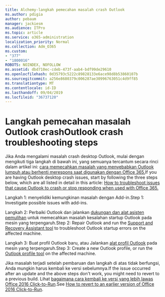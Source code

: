 ```yaml
---
title: Alchemy-langkah pemecahan masalah crash Outlook
ms.author: pdigia
author: pebaum
manager: jackiesm
ms.audience: ITPro
ms.topic: article
ms.service: o365-administration
localization_priority: Normal
ms.collection: Adm_O365
ms.custom:
- "377"
- "1800016"
ROBOTS: NOINDEX, NOFOLLOW
ms.assetid: dbd710ec-cdeb-473f-aab4-bdf99de29610
ms.openlocfilehash: 0d35793c5222c89828133e6ace98d8b53860107b
ms.sourcegitcommit: a256e8680379c006287ae30996763051c4d9ff85
ms.translationtype: MT
ms.contentlocale: id-ID
ms.lasthandoff: 09/04/2019
ms.locfileid: "36737120"
---
```

# <a name="outlook-crash-troubleshooting-steps"></a><span data-ttu-id="65148-102">Langkah pemecahan masalah Outlook crash</span><span class="sxs-lookup"><span data-stu-id="65148-102">Outlook crash troubleshooting steps</span></span>

<span data-ttu-id="65148-103">Jika Anda mengalami masalah crash desktop Outlook, mulai dengan mengikuti tiga langkah di bawah ini, yang semuanya tercantum secara rinci dalam artikel ini: [cara memecahkan masalah yang menyebabkan Outlook lumpuh atau berhenti merespons saat digunakan dengan Office 365.](https://docs.microsoft.com/exchange/troubleshoot/outlook-crashes/crash-issues)</span><span class="sxs-lookup"><span data-stu-id="65148-103">If you are having Outlook desktop crash issues, start by following the three steps below, which are all listed in detail in this article: [How to troubleshoot issues that cause Outlook to crash or stop responding when used with Office 365.](https://docs.microsoft.com/exchange/troubleshoot/outlook-crashes/crash-issues)</span></span>
  
<span data-ttu-id="65148-104">Langkah 1: menyelidiki kemungkinan masalah dengan Add-in.</span><span class="sxs-lookup"><span data-stu-id="65148-104">Step 1: Investigate possible issues with add-ins.</span></span>
  
<span data-ttu-id="65148-105">Langkah 2: Perbaiki Outlook dan jalankan [dukungan dan alat asisten pemulihan](https://aka.ms/SaRA-OutlookWontStart) untuk memecahkan masalah kesalahan startup Outlook pada mesin yang terpengaruh.</span><span class="sxs-lookup"><span data-stu-id="65148-105">Step 2: Repair Outlook and run the [Support and Recovery Assistant tool](https://aka.ms/SaRA-OutlookWontStart) to troubleshoot Outlook startup errors on the affected machine.</span></span>
  
<span data-ttu-id="65148-106">Langkah 3: Buat profil Outlook baru, atau Jalankan [alat profil Outlook](https://aka.ms/SaRA-OutlookSetupProfile) pada mesin yang terpengaruh.</span><span class="sxs-lookup"><span data-stu-id="65148-106">Step 3: Create a new Outlook profile, or run the [Outlook profile tool](https://aka.ms/SaRA-OutlookSetupProfile) on the affected machine.</span></span>
  
<span data-ttu-id="65148-107">Jika masalah terjadi setelah pembaruan dan langkah di atas tidak berfungsi, Anda mungkin harus kembali ke versi sebelumnya.</span><span class="sxs-lookup"><span data-stu-id="65148-107">If the issue occurred after an update and the above steps don't work, you might need to revert to a previous build.</span></span> <span data-ttu-id="65148-108">Lihat [bagaimana cara kembali ke versi yang lebih lawas Office 2016 Click-to-Run](https://support.microsoft.com/help/2770432).</span><span class="sxs-lookup"><span data-stu-id="65148-108">See [How to revert to an earlier version of Office 2016 Click-to-Run](https://support.microsoft.com/help/2770432).</span></span>
  
